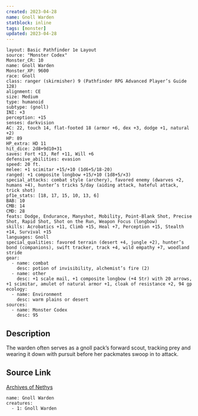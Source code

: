 ```yaml
---
created: 2023-04-28
name: Gnoll Warden
statblock: inline
tags: [monster]
updated: 2023-04-28
---
```

```statblock
layout: Basic Pathfinder 1e Layout
source: "Monster Codex"
Monster_CR: 10
name: Gnoll Warden
Monster_XP: 9600
race: Gnoll
class: ranger (skirmisher) 9 (Pathfinder RPG Advanced Player’s Guide 128)
alignment: CE
size: Medium
type: humanoid
subtype: (gnoll)
INI: +3
perception: +15
senses: darkvision
AC: 22, touch 14, flat-footed 18 (armor +6, dex +3, dodge +1, natural +2)
HP: 89
HP_extra: HD 11
hit_dice: 2d8+9d10+31
saves: Fort +13, Ref +11, Will +6
defensive_abilities: evasion
speed: 20 ft.
melee: +1 scimitar +15/+10 (1d6+5/18-20)
ranged: +1 composite longbow +15/+10 (1d8+5/×3)
special_attacks: combat style (archery), favored enemy (dwarves +2, humans +4), hunter’s tricks 5/day (aiding attack, hateful attack, trick shot)
pf1e_stats: [18, 17, 15, 10, 13, 6]
BAB: 10
CMB: 14
CMD: 28
feats: Dodge, Endurance, Manyshot, Mobility, Point-Blank Shot, Precise Shot, Rapid Shot, Shot on the Run, Weapon Focus (longbow)
skills: Acrobatics +11, Climb +15, Heal +7, Perception +15, Stealth +14, Survival +15
languages: Gnoll
special_qualities: favored terrain (desert +4, jungle +2), hunter’s bond (companions), swift tracker, track +4, wild empathy +7, woodland stride
gear:
  - name: combat
    desc: potion of invisibility, alchemist’s fire (2)
  - name: other
    desc: +1 scale mail, +1 composite longbow (+4 Str) with 20 arrows, +1 scimitar, amulet of natural armor +1, cloak of resistance +2, 94 gp
ecology:
  - name: Environment
    desc: warm plains or desert
sources:
  - name: Monster Codex
    desc: 95
```
## Description
The warden often serves as a gnoll pack’s forward scout, tracking prey and wearing it down with pursuit before her packmates swoop in to attack.
## Source Link
[Archives of Nethys](https://aonprd.com/MonsterDisplay.aspx?ItemName=Gnoll%20Warden)
```encounter-table
name: Gnoll Warden
creatures:
  - 1: Gnoll Warden
```
